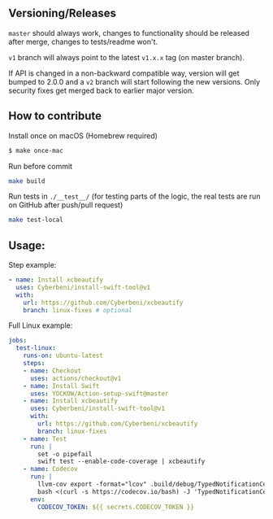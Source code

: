## Versioning/Releases

`master` should always work, changes to functionality should be released after merge, changes to tests/readme won't.

`v1` branch will always point to the latest `v1.x.x` tag (on master branch).

If API is changed in a non-backward compatible way, version will get bumped to 2.0.0 and a `v2` branch will start following the new versions. Only security fixes get merged back to earlier major version.

## How to contribute

Install once on macOS (Homebrew required)
```bash
$ make once-mac
```

Run before commit 
```bash
make build
```

Run tests in `./__test__/` (for testing parts of the logic, the real tests are run on GitHub after push/pull request)
```bash
make test-local
```

## Usage:

Step example:
```yaml
- name: Install xcbeautify
  uses: Cyberbeni/install-swift-tool@v1
  with:
    url: https://github.com/Cyberbeni/xcbeautify
    branch: linux-fixes # optional
```

Full Linux example:
```yaml
jobs:
  test-linux:
    runs-on: ubuntu-latest
    steps:
    - name: Checkout
      uses: actions/checkout@v1
    - name: Install Swift
      uses: YOCKOW/Action-setup-swift@master
    - name: Install xcbeautify
      uses: Cyberbeni/install-swift-tool@v1
      with:
        url: https://github.com/Cyberbeni/xcbeautify
        branch: linux-fixes
    - name: Test
      run: |
        set -o pipefail
        swift test --enable-code-coverage | xcbeautify
    - name: Codecov
      run: |
        llvm-cov export -format="lcov" .build/debug/TypedNotificationCenterPackageTests.xctest -instr-profile .build/debug/codecov/default.profdata > info.lcov
        bash <(curl -s https://codecov.io/bash) -J 'TypedNotificationCenter' -n 'linux' -F 'linux'
      env:
        CODECOV_TOKEN: ${{ secrets.CODECOV_TOKEN }}
```
